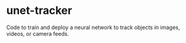 # unet-tracker
Code to train and deploy a neural network to track objects in images, videos, or camera feeds.
